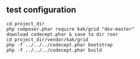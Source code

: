 <!-- # kak-grid
Grid, TreeGrid widgets for Yii2

Preview
-----------
<img src="https://lh3.googleusercontent.com/-ViaLrNwzD_8/Vb9fHnWvtPI/AAAAAAAAAEQ/sFC83sEAMhY/s480-Ic42/kakGridPreview.png">
Installation
------------
The preferred way to install this extension is through [composer](http://getcomposer.org/download/).

Either run

```
php composer.phar require --prefer-dist kak/grid "dev-master"
```

or add

```
"kak/grid": "dev-master"
```

to the require section of your `composer.json` file.

Usage
-----
Once the extension is installed, simply use it in your code by  :
```php
     <?php use kak\widgets\grid\GridView; ?>
     <?=GridView::widget([
          'paginationPageSize' => [20,50,100], // is empty array hide control
          'menuControl' =>  true,   // Show menu control
          'menuColumnsBtnLabel' => 'Show / hide columns',
          'tableWrapperClass' => 'table table-responsive', // Wrapper class for table, if not defined not rendered.
          'showFooter' => true,
          'toolbar' => [
            'default' => ''
          ], // or string  ''
          'dataProvider' => $provider,
          'columns' => [
              'stream_id' => [
                  'header' => 'Stream',
                  'format' => 'html',
                  'value'  => function($data){
                      return '[' . $data->stream_id . '] '. Html::a($data->stream->name,['stream/update', 'id' => $data->stream->id ]);
                  }
              ],
              'date_key',
              'os',
              'browser',
              'operator_id' => [
                  'header' => 'Operator',
                  'value' => 'operator.name'
              ],
              'country_id' => [
                  'header' => 'Country',
                  'format' => 'html',
                  'value'  => function($data){
                      return Html::img($data->country->flag_url,['title' => $data->country->name_ru]);
                  },
                 'footer' =>  '<b>Total redirect</b>',
              ],
              'view_count' => [
                  'attribute' => 'view_count',
                  'footer'    => GridView::footerSummary($provider->models,'view_count',GridView::SUMMARY_SUM),   // helper calculating function
              ],
              'redirect_count' => [
                  'attribute' => 'redirect_count',
                  'footer'    => GridView::footerSummary($provider->models,'redirect_count',GridView::SUMMARY_SUM),
              ],
              'ratio (redirect/view)' => [
                  'header' => 'Ratio',
                  'value' =>  function($data){
                      return round( (int)$data->redirect_count/(int)$data->view_count ,2);
                  }
              ],
              'actions' => [
                  'class' => \yii\grid\ActionColumn::className(),
                  'template' => '{view}',
                  'options' => [
                      'menu' => false    // Hiding in the menu list
                  ]
              ],
          ]
      ])?>
```

## options widget
 `paginationPageSize`  array  dropdown control, if empty list the hide control
 `menuColumns`  Show/hide menu control
 `menuColumnsBtnLabel` 
-->

## test configuration
```
cd project_dir 
php composer.phar require kak/grid "dev-master"
download codecept.phar & save to dir roor
cd project_dir/vendor/kak/grid
php -f ../../../codecept.phar bootstrap
php -f ../../../codecept.phar build
```
